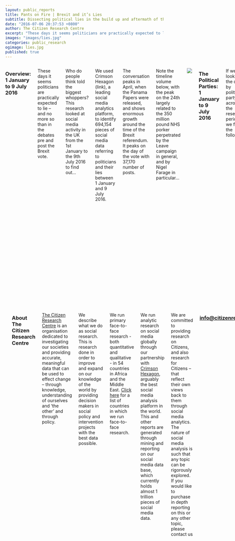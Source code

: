 ```yaml
---
layout: public_reports
title: Pants on Fire | Brexit and it’s Lies
subtitle: Dissecting political lies in the build up and aftermath of the Brexit vote. 
date: "2016-07-06 20:37:53 +0800"
author: The Citizen Research Centre
excerpt: "These days it seems politicians are practically expected to lie – and no more so than in the debates pre and post the Brexit vote."
images: "images/lies.jpg"
categories: public_research
ogimage: lies.jpg
published: true
---
```

<div class="row">
    <div class='medium-2 large-2 columns'>
        <div class='spacing'></div>
    </div>
<div class='medium-8 large-8 columns'>
<h3>Overview: 1 January to 9 July 2016</h3>
<p>These days it seems politicians are practically expected to lie – and no more so than in the debates pre and post the Brexit vote.</p><p>
Who do people think told the biggest whoppers? This research looked at social media activity in the UK from the 1st January to the 9th July 2016 to find out…</p><p>
We used Crimson Hexagon (link), a leading social media analytics platform, to identify 694,154 pieces of social media data referring to politicians and their lies between 1 January and 9 July 2016.</p><p>
The conversation peaks in April, when the Panama Papers were released, and shows enormous growth around the time of the Brexit referendum. It peaks on the day of the vote with 37,170 number of posts.</p><p>
Note the timeline volume below, with the peak on the 24th largely related to the 350 million pound NHS porker perpetrated by the Leave campaign in general, and by Nigel Farage in particular…</p>
<p style="text-align: center;" ><img src="images/blog-images/lies_month.jpg"></p>
<h3>The Political Parties: 1 January to 9 July 2016</h3>
<p>If we look at the data, by political party, across the research period, we find the following.</p><p>
The conservatives handed us a textbook case of what happens when your part is not only divided over an issue but opposing camps campaign fiercely for their respective positions. They garnered 19% of the total conversation over the period. UKIP of course is divisive by its nature, but unified by its goal – they received 8% of conversation.</p><p>
And Labour seems fairly well trusted across the board with only 3% of conversation dedicated to its fabrications.
</p>
<p style="text-align: center;" ><img src="images/blog-images/parties.jpg"></p>
<h3>The people behind the numbers: 1 January to 9 July 2016</h3>
<p>So who told the most lies, according to opinion expressed on social media in the UK?</p><p>
We carefully trained a monitor on Crimson Hexagon to find out.</p><p>
Over the total research period (1 January to 9 July 2016), here’s roll call of mistrust. Perhaps it’s just a Prime Ministers lot, but David Cameron was the least trusted politician with 21% of the conversation dedicated to him. The Conservatives (19%) as a whole were far less trusted than Labour (only 3%), with key Leave campaigners Nigel Farage (13%) and Boris Johnson (10%) right up there in the lack of trust stakes. :
</p>
<div id="mostlies"></div>
<h3>The people behind the numbers: 1-22 June vs 23 June-9 July 2016.</h3>
<p>Of course the lying peaked right around the Brexit campaign! So who was most reviled on social media before and after the vote?</p><p>
Interestingly, David Cameron dropped from 21% of the conversation to just 4% after the vote, perhaps due to his honourable resignation.</p><p>
Boris Johnson took a while to step down from his ambitions, and shot up from 8% to 24% after the Brexit vote! This massive rise in bad sentiment was fueled by purported lies he told, and also by his decision to step down from his campaign to lead the Tories. </p><p>
Nigel Farage remained pretty steady at 22% before and after – presumably social media didn’t have very high expectations of him.</p><p>
Michael Gove tripled his score from 3% to 9% in the wake of the Brexit vote.</p><p>
The Conservatives rise from 6 to 10 percent, as the fallout hits the party.  And Labour also rises from less than 1% to 4% as they are also plunged into crisis.
</p>
<div id="beforeafter"></div>
<h3>In Detail: The Political Parties 1-22 June vs 23 June-9 July 2016.</h3>
<p>How did the political parties fare before and after the vote? UKIP (8%) out-porkered the Conservatives  (6%) largely off the back of a very popular tweet comparing Farage’s lies to the Nazis. Labour was lily white at less than 1 % of conversation…</p>
<p style="text-align: center;" ><img src="images/blog-images/june_lies.jpg"></p>
<p>After the vote, UKIP slides off the scale (down to 2%) – this is only because the public’s vitriol is redirected at Farage himself rather than at the party.  Conservatives rise to 6% and Labour, wracked by division, rises to 4% of the conversation.</p>
<p style="text-align: center;" ><img src="images/blog-images/post_brexi_lies.jpg"></p>
<h3>In Detail: The Politicians</h3>
<p>Individual politicians were identified and blamed in 50% of the total lies and deceit conversation since the beginning of 2016. Of this, David Cameron received 21% of the discussion (almost exclusively prior to the vote) and Nigel Farage followed at 13%.</p>
<p style="text-align: center;" ><img src="images/blog-images/politicians.jpg"></p>
<p>In the pre (1 June- 22 June) and Brexit period, we see Cameron (21%) and Farage (22%) neck and neck in the dishonesty stakes, with Boris Johnson still a distant 3rd at 8% of the conversation.</p>
<p style="text-align: center;" ><img src="images/blog-images/politicians_june.jpg"></p>
<p>This changes dramatically in the post Brexit period (23 June-9 July), as Cameron drops to 4% - his resignation being well received as an honourable, even honest expression of guilt. Boris Johnson rises to a whopping 24% of conversation and Farage holds onto second at 22%. Gove also climbs from 3 to 9%.</p>
<p style="text-align: center;" ><img src="images/blog-images/politicians_postvote.jpg"></p>
<h3>Gender Analysis: 1 January to 9 July 2016</h3>
<p>Crimson Hexagon was able to identify the gender of 64% of the posts analysed.</p><p>
Throughout the conversation, male contributors are more focused on individuals and accountability, and women on a wide variety of topics.</p><p>
In the period 1 June to 22 June 2016, the conversation was overwhelmingly male driven, with men contributing 72% of the conversation.  The male topic wheel is as follows:
</p>
<p style="text-align: center;" ><img src="images/blog-images/lies_conversation.jpg"></p>
<p>During the same period, the female topic wheel is as follows:</p>
<p style="text-align: center;" ><img src="images/blog-images/lies_conversation2.jpg"></p>
<p>After the vote (23 June-9 July), women, while still underrepresented, rise to 36% of the conversation. The post Brexit male topic wheel is as follows:</p>
<p style="text-align: center;" ><img src="images/blog-images/post_brexit_maleconversations.jpg"></p>
<p>The post Brexit female topic wheel is as follows:</p>
<p style="text-align: center;" ><img src="images/blog-images/post_brexit_fermaleconversations.jpg"></p>
<h3>Implications</h3>
<p>While lying is a fairly accepted part of the political process, the toxicity of the Brexit campaign was unprecedented in modern UK politics.  In this age of multiple 24 hour news channels and relentless social media comment, dishonesty is reported on and disseminated more than ever before.</p><p>
Brexit exposed the desperation of both sides – though the leave campaign certainly seems guiltier than the stay campaign.  And it is really these lies that have assisted in throwing politics on all fronts into crisis after the vote.  All the major parties are experiencing seismic fault lines, and in the near future the political map is likely to be redrawn.  At least we have the satisfaction of seeing politicians that lied or otherwise slipped up falling on their metaphorical swords!</p><p>
What will the implications at the next general election – barring an early election only due in 2020 -be? Certainly by then social media will be even more widespread and advanced – and social media analysis with it. Politicians would do well to think before they speak, and avoid the double speak and outright dishonesty that has marked the Brexit campaign.
</p>
</div>
<div class='medium-2 large-2 columns'>
    <div class='spacing'></div>
    </div>
</div>
<div class="row">
<div class='medium-2 large-2 columns'>
        <div class='spacing'></div>
    </div>
<div class='medium-8 large-8 columns'>
<div class='spacing'></div>
<h3>About The Citizen Research Centre</h3>
<p><a href="{{site.url}}" target="_blank">The Citizen Research Centre</a> is an organisation dedicated to investigating our societies and providing accurate, meaningful data that can be used to effect change – through knowledge, understanding of ourselves and ‘the other’ and through policy.</p><p>
We describe what we do as social research. This is research done in order to improve and expand on our knowledge of the world by providing decision makers in social policy and intervention projects with the best data possible.</p><p>
We run primary face-to-face research - both quantitative and qualitative - in 54 countries in Africa and the Middle East. <a href="where-we-work.html" target="_blank">Click here</a> for a list of countries in which we run face-to-face research.</p><p>
We run analytic research on social media globally through our partnership with <a href="http://www.crimsonhexagon.com/" target="_blank">Crimson Hexagon</a>, arguably the best social media analysis platform in the world. This and other reports are generated through mining and reporting on our social media data base, which currently holds almost 1 trillion pieces of social media data.</p><p>
We are committed to providing research on Citizens, and also research for Citizens – that reflect their own views back to them through social media analytics.
The nature of social media analysis is such that any topic can be rigorously explored.  If you would like to purchase in depth reporting on this or any other topic, please contact us</p>  <h3 style="text-align: center;"><a href="mailto:info@citizenresearchcentre.org">info@citizenresearchcentre.org</a></h3>
</div>
<div class='medium-2 large-2 columns'>
    <div class='spacing'></div>
    </div>
</div>

<script>
$(function () {
    $('#mostlies').highcharts({
        chart: {
            type: 'bar'
        },
        title: {
            text: '% of Social Media Conversations around who told the most lies'
        },
        xAxis: {
            categories: ['Leave Campaign','Remain Campaign','Boris Johnson', 'Nigel Farage', 'Micahel Gove', 'David Cameron', 'George Osborne', 'Conservatives', 'Labour', 'UKIP', 'Other'],
            title: {
                text: null
            }
        },
        yAxis: {
            min: 0,
            title: {
                text: '% Conversation',
                align: 'high'
            },
            labels: {
                overflow: 'justify'
            }
        },
        tooltip: {
            valueSuffix: ' %'
        },
        plotOptions: {
            bar: {
                dataLabels: {
                    enabled: false
                }
            }
        },
        credits: {
            enabled: false
        },
        series: [{
            name: '% of Conversation',
            data: [3, 4, 10, 13, 4, 21, 2, 19, 3, 8, 12 ]
        }]
    });
});
</script>
<script>
$(function () {
    $('#beforeafter').highcharts({
        chart: {
            type: 'bar'
        },
        title: {
            text: 'Percentage of total mistrust conversations before and after the Brexit Vote'
        },
        xAxis: {
            categories: ['Leave Campaign','Remain Campaign','Boris Johnson', 'Nigel Farage', 'Micahel Gove', 'David Cameron', 'George Osborne', 'Conservatives', 'Labour', 'UKIP', 'Other'],
            title: {
                text: null
            }
        },
        yAxis: {
            min: 0,
            title: {
                text: 'Percent of total mistrust conversation',
                align: 'high'
            },
            labels: {
                overflow: 'justify'
            }
        },
        tooltip: {
            valueSuffix: ' %'
        },
        plotOptions: {
            bar: {
                dataLabels: {
                    enabled: false
                }
            }
        },
        credits: {
            enabled: false
        },
        series: [{
            name: '% Conversation Before Brexit Vote',
            data: [7, 10, 8, 22, 3, 21, 4, 6, 1, 8, 9 ]
        }, {
            name: '% Conversation After Brexit Vote',
            data: [3, 2, 24, 22, 9, 4, 1, 10, 4, 2, 19 ]
        }]
    });
});
</script>